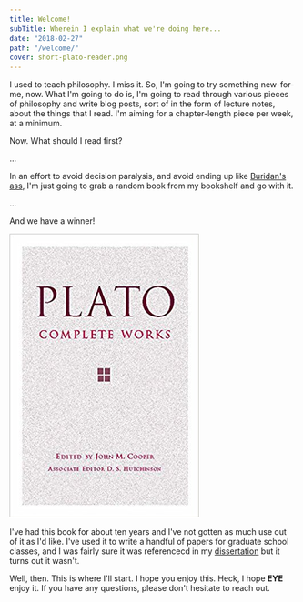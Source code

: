 ```yaml
---
title: Welcome!
subTitle: Wherein I explain what we're doing here...
date: "2018-02-27"
path: "/welcome/"
cover: short-plato-reader.png
---
```


I used to teach philosophy. I miss it. So, I'm going to try something new-for-me, now. What I'm going to do is, I'm going to read through various pieces of philosophy and write blog posts, sort of in the form of lecture notes, about the things that I read. I'm aiming for a chapter-length piece per week, at a minimum. 

Now. What should I read first? 

...

In an effort to avoid decision paralysis, and avoid ending up like [Buridan's ass](https://en.wikipedia.org/wiki/Buridan%27s_ass), I'm just going to grab a random book from my bookshelf and go with it.

...

And we have a winner!

![Cover of "Plato, Complete Works", edited by John M. Cooper](./tall-plato-reader.jpg)

I've had this book for about ten years and I've not gotten as much use out of it as I'd like. I've used it to write a handful of papers for graduate school classes, and I was fairly sure it was referencecd in my [dissertation](http://purl.flvc.org/fsu/fd/FSU_migr_etd-9314) but it turns out it wasn't. 

Well, then. This is where I'll start. I hope you enjoy this. Heck, I hope **EYE** enjoy it. If you have any questions, please don't hesitate to reach out.
